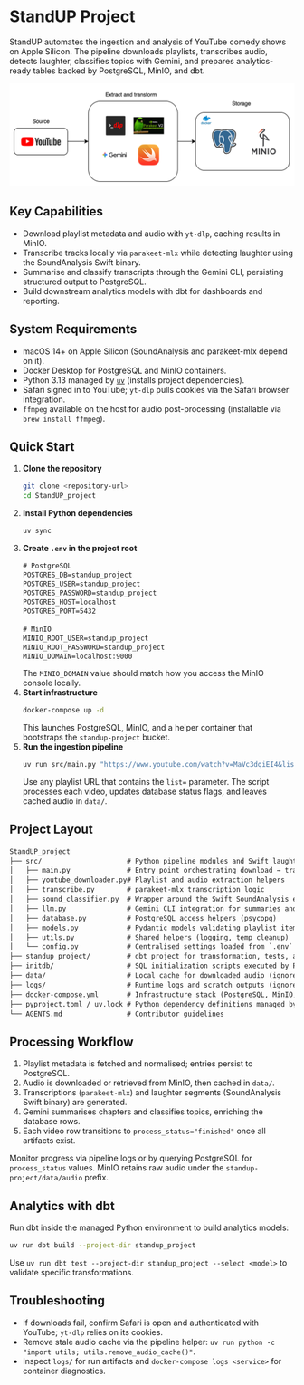 # StandUP Project

StandUP automates the ingestion and analysis of YouTube comedy shows on Apple Silicon. The pipeline downloads playlists, transcribes audio, detects laughter, classifies topics with Gemini, and prepares analytics-ready tables backed by PostgreSQL, MinIO, and dbt.

![Pipeline overview](image.png)

## Key Capabilities
- Download playlist metadata and audio with `yt-dlp`, caching results in MinIO.
- Transcribe tracks locally via `parakeet-mlx` while detecting laughter using the SoundAnalysis Swift binary.
- Summarise and classify transcripts through the Gemini CLI, persisting structured output to PostgreSQL.
- Build downstream analytics models with dbt for dashboards and reporting.

## System Requirements
- macOS 14+ on Apple Silicon (SoundAnalysis and parakeet-mlx depend on it).
- Docker Desktop for PostgreSQL and MinIO containers.
- Python 3.13 managed by [`uv`](https://github.com/astral-sh/uv) (installs project dependencies).
- Safari signed in to YouTube; `yt-dlp` pulls cookies via the Safari browser integration.
- `ffmpeg` available on the host for audio post-processing (installable via `brew install ffmpeg`).

## Quick Start
1. **Clone the repository**
   ```bash
   git clone <repository-url>
   cd StandUP_project
   ```
2. **Install Python dependencies**
   ```bash
   uv sync
   ```
3. **Create `.env` in the project root**
   ```env
   # PostgreSQL
   POSTGRES_DB=standup_project
   POSTGRES_USER=standup_project
   POSTGRES_PASSWORD=standup_project
   POSTGRES_HOST=localhost
   POSTGRES_PORT=5432

   # MinIO
   MINIO_ROOT_USER=standup_project
   MINIO_ROOT_PASSWORD=standup_project
   MINIO_DOMAIN=localhost:9000
   ```
   The `MINIO_DOMAIN` value should match how you access the MinIO console locally.
4. **Start infrastructure**
   ```bash
   docker-compose up -d
   ```
   This launches PostgreSQL, MinIO, and a helper container that bootstraps the `standup-project` bucket.
5. **Run the ingestion pipeline**
   ```bash
   uv run src/main.py "https://www.youtube.com/watch?v=MaVc3dqiEI4&list=PLcQngyvNgfmLi9eyV9reNMqu-pbdKErKr"
   ```
   Use any playlist URL that contains the `list=` parameter. The script processes each video, updates database status flags, and leaves cached audio in `data/`.

## Project Layout
```txt
StandUP_project
├── src/                     # Python pipeline modules and Swift laughter detector binary
│   ├── main.py              # Entry point orchestrating download → transcription → analysis
│   ├── youtube_downloader.py# Playlist and audio extraction helpers
│   ├── transcribe.py        # parakeet-mlx transcription logic
│   ├── sound_classifier.py  # Wrapper around the Swift SoundAnalysis executable (src/sound_classifier)
│   ├── llm.py               # Gemini CLI integration for summaries and topic labels
│   ├── database.py          # PostgreSQL access helpers (psycopg)
│   ├── models.py            # Pydantic models validating playlist items and processing state
│   ├── utils.py             # Shared helpers (logging, temp cleanup)
│   └── config.py            # Centralised settings loaded from `.env`
├── standup_project/         # dbt project for transformation, tests, and seeds
├── initdb/                  # SQL initialization scripts executed by PostgreSQL container
├── data/                    # Local cache for downloaded audio (ignored by Git)
├── logs/                    # Runtime logs and scratch outputs (ignored by Git)
├── docker-compose.yml       # Infrastructure stack (PostgreSQL, MinIO, bootstrap)
├── pyproject.toml / uv.lock # Python dependency definitions managed by uv
└── AGENTS.md                # Contributor guidelines
```

## Processing Workflow
1. Playlist metadata is fetched and normalised; entries persist to PostgreSQL.
2. Audio is downloaded or retrieved from MinIO, then cached in `data/`.
3. Transcriptions (`parakeet-mlx`) and laughter segments (SoundAnalysis Swift binary) are generated.
4. Gemini summarises chapters and classifies topics, enriching the database rows.
5. Each video row transitions to `process_status="finished"` once all artifacts exist.

Monitor progress via pipeline logs or by querying PostgreSQL for `process_status` values. MinIO retains raw audio under the `standup-project/data/audio` prefix.

## Analytics with dbt
Run dbt inside the managed Python environment to build analytics models:
```bash
uv run dbt build --project-dir standup_project
```
Use `uv run dbt test --project-dir standup_project --select <model>` to validate specific transformations.

## Troubleshooting
- If downloads fail, confirm Safari is open and authenticated with YouTube; `yt-dlp` relies on its cookies.
- Remove stale audio cache via the pipeline helper: `uv run python -c "import utils; utils.remove_audio_cache()"`.
- Inspect `logs/` for run artifacts and `docker-compose logs <service>` for container diagnostics.
